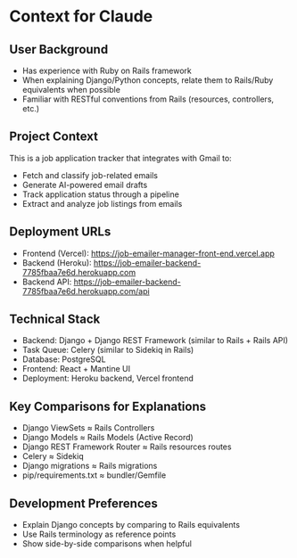# Context for Claude

## User Background
- Has experience with Ruby on Rails framework
- When explaining Django/Python concepts, relate them to Rails/Ruby equivalents when possible
- Familiar with RESTful conventions from Rails (resources, controllers, etc.)

## Project Context
This is a job application tracker that integrates with Gmail to:
- Fetch and classify job-related emails
- Generate AI-powered email drafts
- Track application status through a pipeline
- Extract and analyze job listings from emails

## Deployment URLs
- Frontend (Vercel): https://job-emailer-manager-front-end.vercel.app
- Backend (Heroku): https://job-emailer-backend-7785fbaa7e6d.herokuapp.com
- Backend API: https://job-emailer-backend-7785fbaa7e6d.herokuapp.com/api

## Technical Stack
- Backend: Django + Django REST Framework (similar to Rails + Rails API)
- Task Queue: Celery (similar to Sidekiq in Rails)
- Database: PostgreSQL
- Frontend: React + Mantine UI
- Deployment: Heroku backend, Vercel frontend

## Key Comparisons for Explanations
- Django ViewSets ≈ Rails Controllers
- Django Models ≈ Rails Models (Active Record)
- Django REST Framework Router ≈ Rails resources routes
- Celery ≈ Sidekiq
- Django migrations ≈ Rails migrations
- pip/requirements.txt ≈ bundler/Gemfile

## Development Preferences
- Explain Django concepts by comparing to Rails equivalents
- Use Rails terminology as reference points
- Show side-by-side comparisons when helpful